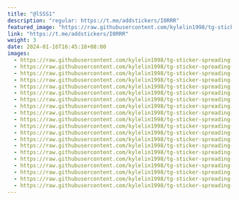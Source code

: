 ```yaml
---
title: "@lSSS1"
description: "regular: https://t.me/addstickers/I0RRR"
featured_image: "https://raw.githubusercontent.com/kylelin1998/tg-sticker-spreading-worldwide-images/main/img/02c10b4b-aca3-4082-b832-0cc27373e283.jpg"
link: "https://t.me/addstickers/I0RRR"
weight: 3
date: 2024-01-16T16:45:18+08:00
images:
  - https://raw.githubusercontent.com/kylelin1998/tg-sticker-spreading-worldwide-images/main/img/02c10b4b-aca3-4082-b832-0cc27373e283.jpg
  - https://raw.githubusercontent.com/kylelin1998/tg-sticker-spreading-worldwide-images/main/img/309eee06-05b4-457d-931a-07a69b64d1c7.jpg
  - https://raw.githubusercontent.com/kylelin1998/tg-sticker-spreading-worldwide-images/main/img/d0b3bb81-d488-490a-9d75-562cb6f1b6ba.jpg
  - https://raw.githubusercontent.com/kylelin1998/tg-sticker-spreading-worldwide-images/main/img/991890fe-7be6-4ef4-bab4-0637fe74b48a.jpg
  - https://raw.githubusercontent.com/kylelin1998/tg-sticker-spreading-worldwide-images/main/img/0a0ad1ef-bc73-43ea-add6-c7561ff5c819.jpg
  - https://raw.githubusercontent.com/kylelin1998/tg-sticker-spreading-worldwide-images/main/img/b8042ef9-4275-4bb1-9382-f81ef3a20d05.jpg
  - https://raw.githubusercontent.com/kylelin1998/tg-sticker-spreading-worldwide-images/main/img/b5fc49ac-489f-4324-bac6-edd8b69c73a3.jpg
  - https://raw.githubusercontent.com/kylelin1998/tg-sticker-spreading-worldwide-images/main/img/789fd186-2ec0-4336-8ecd-c323194189ed.jpg
  - https://raw.githubusercontent.com/kylelin1998/tg-sticker-spreading-worldwide-images/main/img/5d68897f-0e19-48f5-98ae-a81f9c712029.jpg
  - https://raw.githubusercontent.com/kylelin1998/tg-sticker-spreading-worldwide-images/main/img/55f4bfa9-602c-40f4-b958-2230878bf915.jpg
  - https://raw.githubusercontent.com/kylelin1998/tg-sticker-spreading-worldwide-images/main/img/9525c580-5d0d-43c1-84b8-9d814a4b9ce0.jpg
  - https://raw.githubusercontent.com/kylelin1998/tg-sticker-spreading-worldwide-images/main/img/5ae584de-2197-4948-887e-62ec5734dc82.jpg
  - https://raw.githubusercontent.com/kylelin1998/tg-sticker-spreading-worldwide-images/main/img/f8d97954-5845-47be-b740-1b7bdc0cd35e.jpg
  - https://raw.githubusercontent.com/kylelin1998/tg-sticker-spreading-worldwide-images/main/img/d1726652-3c7f-4e50-ace0-be0b986e7fa8.jpg
  - https://raw.githubusercontent.com/kylelin1998/tg-sticker-spreading-worldwide-images/main/img/77a78d37-3995-4f0a-8c84-3d6d414f1174.jpg
  - https://raw.githubusercontent.com/kylelin1998/tg-sticker-spreading-worldwide-images/main/img/623ad468-9977-4339-beaf-a71f302895b6.jpg
  - https://raw.githubusercontent.com/kylelin1998/tg-sticker-spreading-worldwide-images/main/img/a2e97c3e-17aa-4ad7-91b3-ec98d48ad687.jpg
  - https://raw.githubusercontent.com/kylelin1998/tg-sticker-spreading-worldwide-images/main/img/f2f948bf-6a02-41a2-98fe-bb12cb605ace.jpg
  - https://raw.githubusercontent.com/kylelin1998/tg-sticker-spreading-worldwide-images/main/img/adc18530-0667-400c-a58c-19016c2f7daa.jpg
  - https://raw.githubusercontent.com/kylelin1998/tg-sticker-spreading-worldwide-images/main/img/ed900400-48b6-4f34-877b-41c7691042ca.jpg
---
```

